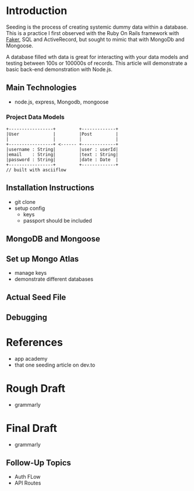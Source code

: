 # Introduction
Seeding is the process of creating systemic dummy data within a database. This is a practice I first observed with the Ruby On Rails framework with [Faker](https://github.com/faker-ruby/faker), SQL and ActiveRecord, but sought to mimic that with MongoDb and Mongoose.


A database filled wth data is great for interacting with your data models and testing between 100s or 100000s of records. This article will demonstrate a basic back-end demonstration with Node.js.

## Main Technologies
 - node.js, express, Mongodb, mongoose 

### Project Data Models
```
+-----------------+         +-------------+
|User             |         |Post         |
|                 |         |             |
+-----------------+ <------ +-------------+
|username : String|         |user : userId|
|email    : String|         |text : String|
|password : String|         |date : Date  |
+-----------------+         +-------------+
// built with asciiflow
```

## Installation Instructions
 - git clone
 - setup config
    - keys
    - passport should be included

## MongoDB and Mongoose    

## Set up Mongo Atlas
 - manage keys
 - demonstrate different databases

## Actual Seed File

## Debugging

# References
- app academy
- that one seeding article on dev.to

# Rough Draft
- grammarly
# Final Draft
- grammarly

## Follow-Up Topics
- Auth FLow
- API Routes